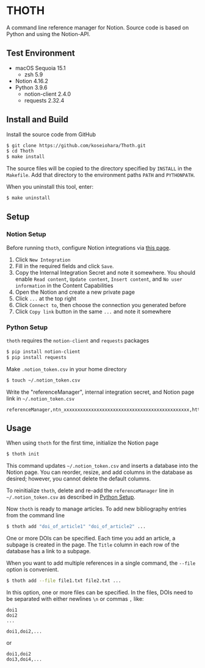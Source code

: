 # THOTH

A command line reference manager for Notion.
Source code is based on Python and using the Notion-API.

## Test Environment
- macOS Sequoia 15.1
    - zsh 5.9
- Notion 4.16.2
- Python 3.9.6
    - notion-client 2.4.0
    - requests 2.32.4

## Install and Build
Install the source code from GitHub
```sh
$ git clone https://github.com/koseiohara/Thoth.git
$ cd Thoth
$ make install
```
The source files will be copied to the directory specified by `INSTALL` in the `Makefile`.
Add that directory to the environment paths `PATH` and `PYTHONPATH`.  

When you uninstall this tool, enter:
```sh
$ make uninstall
```

## Setup
### Notion Setup
Before running `thoth`, configure Notion integrations via [this page](https://www.notion.so/profile/integrations).
1. Click `New Integration`
1. Fill in the required fields and click `Save`.
1. Copy the Internal Integration Secret and note it somewhere. You should enable `Read content`, `Update content`, `Insert content`, and `No user information` in the Content Capabilities
1. Open the Notion and create a new private page
1. Click `...` at the top right
1. Click `Connect to`, then choose the connection you generated before
1. Click `Copy link` button in the same `...` and note it somewhere

### Python Setup<a id="PythonSetup"></a>
`thoth` requires the `notion-client` and `requests` packages
```sh
$ pip install notion-client
$ pip install requests
```
Make `.notion_token.csv` in your home directory
```sh
$ touch ~/.notion_token.csv
```
Write the "referenceManager", internal integration secret, and Notion page link in `~/.notion_token.csv`
```csv:.notion_token.csv
referenceManager,ntn_xxxxxxxxxxxxxxxxxxxxxxxxxxxxxxxxxxxxxxxxxxxxxx,https://www.notion.so/xxxxxxxxxxxxxxxxxxxxxxxxxxxxxxxxxxxxxxxxxxxxxxxxx
```

## Usage
When using `thoth` for the first time, initialize the Notion page
```sh
$ thoth init
```
This command updates `~/.notion_token.csv` and inserts a database into the Notion page.
You can reorder, resize, and add columns in the database as desired; however, you cannot delete the default columns.  

To reinitialize `thoth`, delete and re-add the `referenceManager` line in `~/.notion_token.csv` as described in [Python Setup](#PythonSetup).  

Now `thoth` is ready to manage articles.
To add new bibliography entries from the command line
```sh
$ thoth add "doi_of_article1" "doi_of_article2" ...
```
One or more DOIs can be specified.
Each time you add an article, a subpage is created in the page.
The `Title` column in each row of the database has a link to a subpage.  

When you want to add multiple references in a single command, the `--file` option is convenient.
```sh
$ thoth add --file file1.txt file2.txt ...
```
In this option, one or more files can be specified.
In the files, DOIs need to be separated with either newlines `\n` or commas `,` like:
```text
doi1
doi2
...
```
```text
doi1,doi2,...
```
or
```text
doi1,doi2
doi3,doi4,...
```



